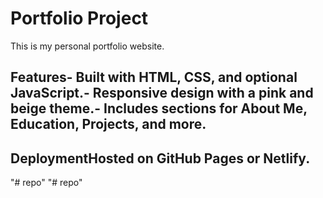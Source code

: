 # Portfolio Project
This is my personal portfolio website.
## Features- Built with HTML, CSS, and optional JavaScript.- Responsive design with a pink and beige theme.- Includes sections for About Me, Education, Projects, and more.
## DeploymentHosted on GitHub Pages or Netlify. 
"# repo" 
"# repo" 

